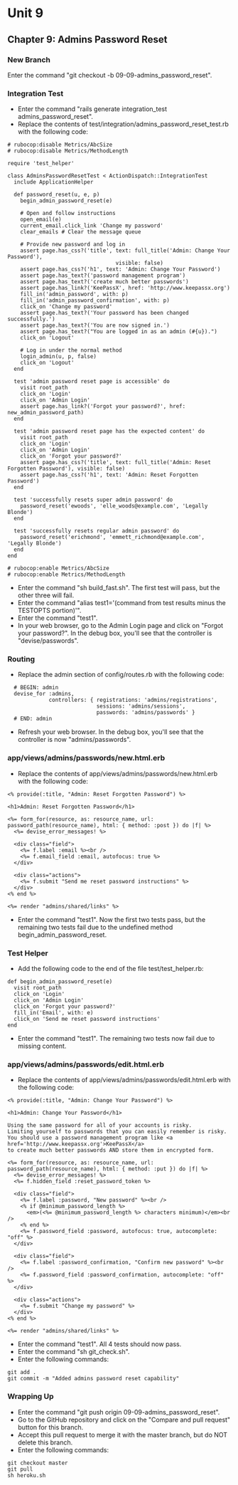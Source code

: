 # Unit 9
## Chapter 9: Admins Password Reset

### New Branch
Enter the command "git checkout -b 09-09-admins_password_reset".

### Integration Test
* Enter the command "rails generate integration_test admins_password_reset".
* Replace the contents of test/integration/admins_password_reset_test.rb with the following code:
```
# rubocop:disable Metrics/AbcSize
# rubocop:disable Metrics/MethodLength

require 'test_helper'

class AdminsPasswordResetTest < ActionDispatch::IntegrationTest
  include ApplicationHelper

  def password_reset(u, e, p)
    begin_admin_password_reset(e)

    # Open and follow instructions
    open_email(e)
    current_email.click_link 'Change my password'
    clear_emails # Clear the message queue

    # Provide new password and log in
    assert page.has_css?('title', text: full_title('Admin: Change Your Password'),
                                  visible: false)
    assert page.has_css?('h1', text: 'Admin: Change Your Password')
    assert page.has_text?('password management program')
    assert page.has_text?('create much better passwords')
    assert page.has_link?('KeePassX', href: 'http://www.keepassx.org')
    fill_in('admin_password', with: p)
    fill_in('admin_password_confirmation', with: p)
    click_on 'Change my password'
    assert page.has_text?('Your password has been changed successfully.')
    assert page.has_text?('You are now signed in.')
    assert page.has_text?("You are logged in as an admin (#{u}).")
    click_on 'Logout'

    # Log in under the normal method
    login_admin(u, p, false)
    click_on 'Logout'
  end

  test 'admin password reset page is accessible' do
    visit root_path
    click_on 'Login'
    click_on 'Admin Login'
    assert page.has_link?('Forgot your password?', href: new_admin_password_path)
  end

  test 'admin password reset page has the expected content' do
    visit root_path
    click_on 'Login'
    click_on 'Admin Login'
    click_on 'Forgot your password?'
    assert page.has_css?('title', text: full_title('Admin: Reset Forgotten Password'), visible: false)
    assert page.has_css?('h1', text: 'Admin: Reset Forgotten Password')
  end

  test 'successfully resets super admin password' do
    password_reset('ewoods', 'elle_woods@example.com', 'Legally Blonde')
  end

  test 'successfully resets regular admin password' do
    password_reset('erichmond', 'emmett_richmond@example.com', 'Legally Blonde')
  end
end

# rubocop:enable Metrics/AbcSize
# rubocop:enable Metrics/MethodLength
```
* Enter the command "sh build_fast.sh".  The first test will pass, but the other three will fail.
* Enter the command "alias test1='(command from test results minus the TESTOPTS portion)'".
* Enter the command "test1".
* In your web browser, go to the Admin Login page and click on "Forgot your password?".  In the debug box, you'll see that the controller is "devise/passwords".

### Routing
* Replace the admin section of config/routes.rb with the following code:
```
  # BEGIN: admin
  devise_for :admins,
             controllers: { registrations: 'admins/registrations',
                            sessions: 'admins/sessions',
                            passwords: 'admins/passwords' }
  # END: admin
```
* Refresh your web browser.  In the debug box, you'll see that the controller is now "admins/passwords".

### app/views/admins/passwords/new.html.erb
* Replace the contents of app/views/admins/passwords/new.html.erb with the following code:
```
<% provide(:title, "Admin: Reset Forgotten Password") %>

<h1>Admin: Reset Forgotten Password</h1>

<%= form_for(resource, as: resource_name, url: password_path(resource_name), html: { method: :post }) do |f| %>
  <%= devise_error_messages! %>

  <div class="field">
    <%= f.label :email %><br />
    <%= f.email_field :email, autofocus: true %>
  </div>

  <div class="actions">
    <%= f.submit "Send me reset password instructions" %>
  </div>
<% end %>

<%= render "admins/shared/links" %>
```
* Enter the command "test1".  Now the first two tests pass, but the remaining two tests fail due to the undefined method begin_admin_password_reset.

### Test Helper
* Add the following code to the end of the file test/test_helper.rb:
```
def begin_admin_password_reset(e)
  visit root_path
  click_on 'Login'
  click_on 'Admin Login'
  click_on 'Forgot your password?'
  fill_in('Email', with: e)
  click_on 'Send me reset password instructions'
end
```
* Enter the command "test1".  The remaining two tests now fail due to missing content.

### app/views/admins/passwords/edit.html.erb
* Replace the contents of app/views/admins/passwords/edit.html.erb with the following code:
```
<% provide(:title, "Admin: Change Your Password") %>

<h1>Admin: Change Your Password</h1>

Using the same password for all of your accounts is risky.
Limiting yourself to passwords that you can easily remember is risky.
You should use a password management program like <a href='http://www.keepassx.org'>KeePassX</a>
to create much better passwords AND store them in encrypted form.

<%= form_for(resource, as: resource_name, url: password_path(resource_name), html: { method: :put }) do |f| %>
  <%= devise_error_messages! %>
  <%= f.hidden_field :reset_password_token %>

  <div class="field">
    <%= f.label :password, "New password" %><br />
    <% if @minimum_password_length %>
      <em>(<%= @minimum_password_length %> characters minimum)</em><br />
    <% end %>
    <%= f.password_field :password, autofocus: true, autocomplete: "off" %>
  </div>

  <div class="field">
    <%= f.label :password_confirmation, "Confirm new password" %><br />
    <%= f.password_field :password_confirmation, autocomplete: "off" %>
  </div>

  <div class="actions">
    <%= f.submit "Change my password" %>
  </div>
<% end %>

<%= render "admins/shared/links" %>
```
* Enter the command "test1".  All 4 tests should now pass.
* Enter the command "sh git_check.sh".
* Enter the following commands:
```
git add .
git commit -m "Added admins password reset capability"
```

### Wrapping Up
* Enter the command "git push origin 09-09-admins_password_reset".
* Go to the GitHub repository and click on the "Compare and pull request" button for this branch.
* Accept this pull request to merge it with the master branch, but do NOT delete this branch.
* Enter the following commands:
```
git checkout master
git pull
sh heroku.sh
```
